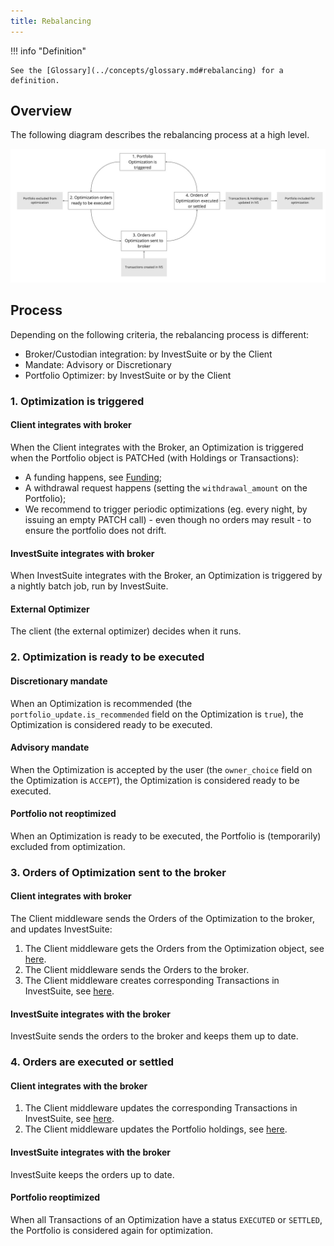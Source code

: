 ```yaml
---
title: Rebalancing
---
```


!!! info "Definition"

    See the [Glossary](../concepts/glossary.md#rebalancing) for a definition.

## Overview

The following diagram describes the rebalancing process at a high level.

![](rebalancing.jpg)

<!-- Source: https://miro.com/app/board/uXjVOX6Q5tA=/?moveToWidget=3458764520791874643&cot=14 -->

## Process

Depending on the following criteria, the rebalancing process is different:

- Broker/Custodian integration: by InvestSuite or by the Client
- Mandate: Advisory or Discretionary
- Portfolio Optimizer: by InvestSuite or by the Client

<!-- | Broker/Custodian Integration | Mandate | Optimizer | Process Flow |
|---|---|---|---|
| Client | Discretionary | InvestSuite | (1) |
| Client | Discretionary | Client | (2) |
| Client | Advisory | InvestSuite | (3) |
| Client | Advisory | Client | (4) |
| InvestSuite | Discretionary | InvestSuite | (5) |
| InvestSuite | Discretionary | Client | (6) |
| InvestSuite | Advisory | InvestSuite | (7) |
| InvestSuite | Advisory | Client | (8) |

!!! info "Detailed process flow"

    Talk to your sales representative for a detailed process flow.

    Refer to https://investsuite.atlassian.net/wiki/spaces/PM/pages/2647752766/Rebalancing+in+Robo+Investor -->

### 1. Optimization is triggered

#### Client integrates with broker

When the Client integrates with the Broker, an Optimization is triggered when the Portfolio object is PATCHed (with Holdings or Transactions):

- A funding happens, see [Funding](../scenarios/cash_movements.md#broker-integration-by-the-client);
- A withdrawal request happens (setting the `withdrawal_amount` on the Portfolio);
- We recommend to trigger periodic optimizations (eg. every night, by issuing an empty PATCH call) - even though no orders may result - to ensure the portfolio does not drift.

#### InvestSuite integrates with broker

When InvestSuite integrates with the Broker, an Optimization is triggered by a nightly batch job, run by InvestSuite.

#### External Optimizer

The client (the external optimizer) decides when it runs.

### 2. Optimization is ready to be executed

#### Discretionary mandate

When an Optimization is recommended (the `portfolio_update.is_recommended` field on the Optimization is `true`), the Optimization is considered ready to be executed.

<!-- TODO quid owner_choice and status? -->

#### Advisory mandate

When the Optimization is accepted by the user (the `owner_choice` field on the Optimization is `ACCEPT`), the Optimization is considered ready to be executed.

#### Portfolio not reoptimized

When an Optimization is ready to be executed, the Portfolio is (temporarily) excluded from optimization.

### 3. Orders of Optimization sent to the broker

<!-- TODO what is the trigger here? an event? or a batch job? or a query? what criteria -->

#### Client integrates with broker

The Client middleware sends the Orders of the Optimization to the broker, and updates InvestSuite:

1. The Client middleware gets the Orders from the Optimization object, see [here](optimization.md#get-the-latest-optimization-of-a-portfolio).
2. The Client middleware sends the Orders to the broker.
3. The Client middleware creates corresponding Transactions in InvestSuite, see [here](../concepts/transactions.md#create-a-transaction).

#### InvestSuite integrates with the broker

InvestSuite sends the orders to the broker and keeps them up to date.

### 4. Orders are executed or settled

#### Client integrates with the broker

1. The Client middleware updates the corresponding Transactions in InvestSuite, see [here](../concepts/transactions.md#update-transaction).
2. The Client middleware updates the Portfolio holdings, see [here](../concepts/portfolios.md#holdings).

#### InvestSuite integrates with the broker

InvestSuite keeps the orders up to date.
#### Portfolio reoptimized

When all Transactions of an Optimization have a status `EXECUTED` or `SETTLED`, the Portfolio is considered again for optimization.

<!-- also cancelled/expired/... -->
